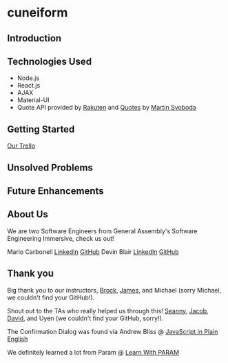 # cuneiform

## Introduction

## Technologies Used

* Node.js
* React.js
* AJAX
* Material-UI
* Quote API provided by [Rakuten](https://english.api.rakuten.net/) and [Quotes](https://english.api.rakuten.net/martin.svoboda/api/quotes15) by [Martin Svoboda](https://english.api.rakuten.net/user/martin.svoboda)

## Getting Started

[Our Trello](https://trello.com/b/jJX36PQ2/cuneiform)

## Unsolved Problems

## Future Enhancements

## About Us

We are two Software Engineers from General Assembly's Software Engineering Immersive, check us out!

Mario Carbonell [LinkedIn](https://www.linkedin.com/in/mgcarbonell/) [GitHub](https://github.com/mgcarbonell)
Devin Blair [LinkedIn](https://www.linkedin.com/in/devin-blair/) [GitHub](https://github.com/dcblair)


## Thank you

Big thank you to our instructors, [Brock](https://github.com/brockwc), [James](https://github.com/JSinkler713), and Michael (sorry Michael, we couldn't find your GitHub!).

Shout out to the TAs who really helped us through this! [Seanny](https://github.com/SeannyPhoenix), [Jacob](https://github.com/kleimaj), [David](https://github.com/dschawel), and Uyen (we couldn't find your GitHub, sorry!).

The Confirmation Dialog was found via Andrew Bliss @ [JavaScript in Plain English](https://medium.com/javascript-in-plain-english)

We definitely learned a lot from Param @ [Learn With PARAM](https://learnwithparam.com/blog/how-to-pass-props-to-state-properly-in-react-hooks/)